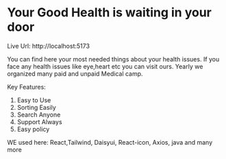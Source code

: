 # Your Good Health is waiting in your door

Live Url: http://localhost:5173

You can find here your most needed things about your health issues. If you face any health issues like eye,heart etc you can visit ours. Yearly we organized many paid and unpaid Medical camp.

Key Features:
1. Easy to Use
2. Sorting Easily
3. Search Anyone
4. Support Always
5. Easy policy

WE used here: React,Tailwind, Daisyui, React-icon, Axios, java and many more
